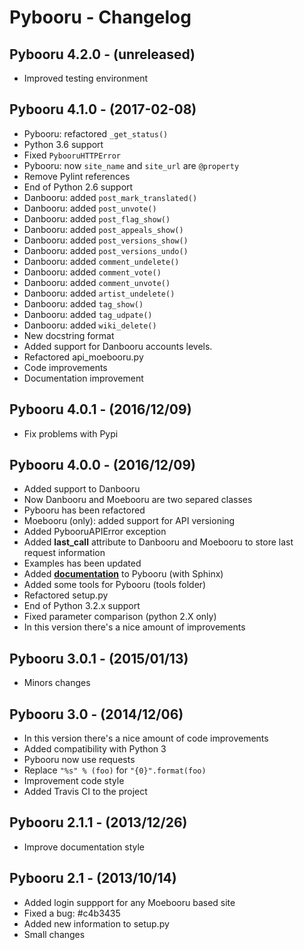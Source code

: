 # Pybooru - Changelog

## Pybooru 4.2.0 - (unreleased)

- Improved testing environment

## Pybooru 4.1.0 - (2017-02-08)
- Pybooru: refactored `_get_status()`
- Python 3.6 support
- Fixed `PybooruHTTPError`
- Pybooru: now `site_name` and `site_url` are `@property`
- Remove Pylint references
- End of Python 2.6 support
- Danbooru: added `post_mark_translated()`
- Danbooru: added `post_unvote()`
- Danbooru: added `post_flag_show()`
- Danbooru: added `post_appeals_show()`
- Danbooru: added `post_versions_show()`
- Danbooru: added `post_versions_undo()`
- Danbooru: added `comment_undelete()`
- Danbooru: added `comment_vote()`
- Danbooru: added `comment_unvote()`
- Danbooru: added `artist_undelete()`
- Danbooru: added `tag_show()`
- Danbooru: added `tag_udpate()`
- Danbooru: added `wiki_delete()`
- New docstring format
- Added support for Danbooru accounts levels.
- Refactored api_moebooru.py
- Code improvements
- Documentation improvement

## Pybooru 4.0.1 - (2016/12/09)
- Fix problems with Pypi

## Pybooru 4.0.0 - (2016/12/09)
- Added support to Danbooru
- Now Danbooru and Moebooru are two separed classes
- Pybooru has been refactored
- Moebooru (only): added support for API versioning
- Added PybooruAPIError exception
- Added **last_call** attribute to Danbooru and Moebooru to store last request information
- Examples has been updated
- Added **[documentation](http://pybooru.readthedocs.io/en/stable/)** to Pybooru (with Sphinx)
- Added some tools for Pybooru (tools folder)
- Refactored setup.py
- End of Python 3.2.x support
- Fixed parameter comparison (python 2.X only)
- In this version there's a nice amount of improvements

## Pybooru 3.0.1 - (2015/01/13)
- Minors changes

## Pybooru 3.0 - (2014/12/06)
- In this version there's a nice amount of code improvements
- Added compatibility with Python 3
- Pybooru now use requests
- Replace `"%s" % (foo)` for `"{0}".format(foo)`
- Improvement code style
- Added Travis CI to the project

## Pybooru 2.1.1 - (2013/12/26)
- Improve documentation style

## Pybooru 2.1 - (2013/10/14)
- Added login suppport for any Moebooru based site
- Fixed a bug: #c4b3435
- Added new information to setup.py
- Small changes
